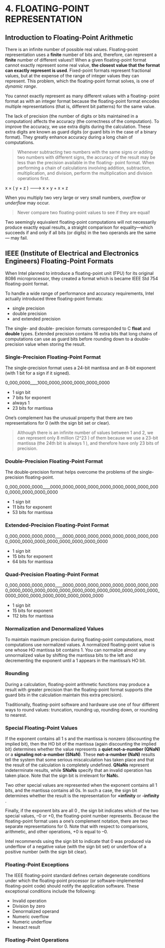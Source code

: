 # 4. FLOATING-POINT REPRESENTATION

## Introduction to Floating-Point Arithmetic

There is an infinite number of possible real values. Floating-point representation uses a **finite** number of bits and, therefore, can represent a **finite** number of different values!! When a given floating-point format cannot exactly represent some real value, **the closest value that the format can exactly represent is used**.
Fixed-point formats represent fractional values, but at the expense of the range of integer values they can represent. This problem, which the floating-point format solves, is one of _dynamic range_.

You cannot exactly represent as many different values with a floating- point format as with an integer format because the floating-point format encodes multiple representations (that is, different bit patterns) for the same value.

The lack of precision (the number of digits or bits maintained in a computation) affects the accuracy (the correctness of the computation).
To improve the accuracy, we use extra digits during the calculation. These extra digits are known as guard digits (or guard bits in the case of a binary format). They greatly enhance accuracy during a long chain of computations.

> Whenever subtracting two numbers with the same signs or adding two numbers with different signs, the accuracy of the result may be less than the precision available in the floating- point format.
> When performing a chain of calculations involving addition, subtraction, multiplication, and division, perform the multiplication and division operations first.

x × ( y + z ) ---> x × y + x × z

When you multiply two very large or very small numbers, _overflow_ or _underflow_ may occur.

> Never compare two floating-point values to see if they are equal!

Two seemingly equivalent floating-point computations will not necessarily produce exactly equal results, a straight comparison for equality—which succeeds if and only if all bits (or digits) in the two operands are the same — may fail.

## IEEE (Institute of Electrical and Electronics Engineers) Floating-Point Formats

When Intel planned to introduce a floating-point unit (FPU) for its original 8086 microprocessor, they created a format which is became  IEEE Std 754 floating-point format.

To handle a wide range of performance and accuracy requirements, Intel actually introduced three floating-point formats:

- single precision
- double precision
- and extended precision

The single- and double- precision formats corresponded to C **float** and **double** types.
Extended precision contains 16 extra bits that long chains of computations can use as guard bits before rounding down to a double-precision value when storing the result.

### Single-Precision Floating-Point Format

The single-precision format uses a 24-bit mantissa and an 8-bit exponent (with 1 bit for a sign if it signed).

0_000_0000____1000_0000_0000_0000_0000_0000

- 1 sign bit
- 7 bits for exponent
- always 1
- 23 bits for mantissa

One’s complement has the unusual property that there are two representations for 0 (with the sign bit set or clear).

> Although there is an infinite number of values between 1 and 2, we can represent only 8 million (2^23 ) of them because we use a 23-bit mantissa (the 24th bit is always 1 ), and therefore have only 23 bits of precision.

### Double-Precision Floating-Point Format

The double-precision format helps overcome the problems of the single-precision floating-point.

0_000_0000_0000____0000_0000_0000_0000_0000_0000_0000_0000_0000_0000_0000_0000_0000

- 1 sign bit
- 11 bits for exponent
- 53 bits for mantissa

### Extended-Precision Floating-Point Format

0_000_0000_0000_0000____0000_0000_0000_0000_0000_0000_0000_0000_0000_0000_0000_0000_0000_0000_0000_0000

- 1 sign bit
- 15 bits for exponent
- 64 bits for mantissa

### Quad-Precision Floating-Point Format

0_000_0000_0000_0000____0000_0000_0000_0000_0000_0000_0000_0000_0000_0000_0000_0000_0000_0000_0000_0000_0000_0000_0000_0000_0000_0000_0000_0000_0000_0000_0000_0000

- 1 sign bit
- 15 bits for exponent
- 112 bits for mantissa

### Normalization and Denormalized Values

To maintain maximum precision during floating-point computations, most computations use normalized values. A normalized floating-point value is one whose HO mantissa bit contains 1.
You can normalize almost any unnormalized value by shifting the mantissa bits to the left and decrementing the exponent until a 1 appears in the mantissa’s HO bit.

### Rounding

During a calculation, floating-point arithmetic functions may produce a result with greater precision than the floating-point format supports (the guard bits in the calculation maintain this extra precision).

Traditionally, floating-point software and hardware use one of four different ways to round values: truncation, rounding up, rounding down, or rounding to nearest.

### Special Floating-Point Values

If the exponent contains all 1 s and the mantissa is nonzero (discounting the implied bit), then the HO bit of the mantissa (again discounting the implied bit) determines whether the value represents a **quiet not-a-number (QNaN)** or a **signaling not-a-number (SNaN)**. These **not-a-number (NaN)** results tell the system that some serious miscalculation has taken place and that the result of the calculation is completely undefined. **QNaNs** represent indeterminate results, while **SNaNs** specify that an invalid operation has taken place. Note that the sign bit is irrelevant for **NaN**s.

Two other special values are represented when the exponent contains all 1 bits, and the mantissa contains all 0s. In such a case, the sign bit determines whether the result is the representation for **+infinity** or **-infinity** .

Finally, if the exponent bits are all 0 , the sign bit indicates which of the two special values, –0 or +0, the floating-point number represents.
Because the floating-point format uses a one’s complement notation, there are two separate representations for 0. Note that with respect to comparisons, arithmetic, and other operations, +0 is equal to –0.

Intel recommends using the sign bit to indicate that 0 was produced via underflow of a negative value (with the sign bit set) or underflow of a positive number (with the sign bit clear).

### Floating-Point Exceptions

The IEEE floating-point standard defines certain degenerate conditions under which the floating-point processor (or software-implemented floating-point code) should notify the application software. These exceptional conditions include the following:

- Invalid operation
- Division by zero
- Denormalized operand
- Numeric overflow
- Numeric underflow
- Inexact result

### Floating-Point Operations